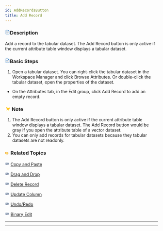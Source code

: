 ```yaml
---
id: AddRecordsButton
title: Add Record
---
```

### ![](../../img/read.gif)Description

Add a record to the tabular dataset. The Add Record button is only active if
the current attribute table window displays a tabular dataset.

### ![](../../img/read.gif)Basic Steps

  1. Open a tabular dataset. You can right-click the tabular dataset in the Workspace Manager and click Browse Attributes. Or double-click the tabular dataset, open the properties of the dataset.

* On the Attributes tab, in the Edit group, click Add Record to add an empty record. 

### ![](../img/note.png)Note

  1. The Add Record button is only active if the current attribute table window displays a tabular dataset. The Add Record button would be gray if you open the attribute table of a vector dataset.
  2. You can only add records for tabular datasets because they tabular datasets are not readonly.

### ![](../../img/seealso.png) Related Topics

![](../../img/smalltitle.png) [Copy and Paste](CopyAndPaste.htm)

![](../../img/smalltitle.png) [Drag and Drop](DragTabular.htm)

![](../../img/smalltitle.png) [Delete Record](DeleteRecordsButton.htm)

![](../../img/smalltitle.png) [Update Column](UpdateButton.htm)

![](../../img/smalltitle.png) [Undo/Redo](UndoButton.htm)

![](../../img/smalltitle.png) [Binary Edit](BinaryEdit.htm)

  

* * *

[](http://www.supermap.com/en)  
  
---

